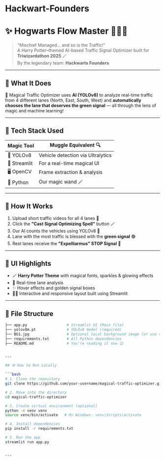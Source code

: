 # Hackwart-Founders

# ✨ Hogwarts Flow Master 🧙‍♂️🚦

> "Mischief Managed... and so is the Traffic!"  
> A Harry Potter–themed AI-based Traffic Signal Optimizer built for **Triwizardathon 2025** 🪄  
> By the legendary team: **Hackwarts Founders**

---

## 🧠 What It Does

🧙 Magical Traffic Optimizer uses **AI (YOLOv8)** to analyze real-time traffic from 4 different lanes (North, East, South, West) and **automatically chooses the lane that deserves the green signal** — all through the lens of magic and machine learning!

---

## 🧪 Tech Stack Used

| Magic Tool      | Muggle Equivalent 🔍        |
|-----------------|-----------------------------|
| 🧙 YOLOv8        | Vehicle detection via Ultralytics |
| 🧠 Streamlit     | For a real-time magical UI  |
| 🖥️ OpenCV       | Frame extraction & analysis |
| 🧪 Python        | Our magic wand 🪄           |

---

## 🎥 How It Works

1. Upload short traffic videos for all 4 lanes 📸
2. Click the **"Cast Signal Optimizing Spell"** button 🪄
3. Our AI counts the vehicles using YOLOv8 🚗
4. Lane with the most traffic is blessed with the **green signal** 🟢
5. Rest lanes receive the **"Expelliarmus" STOP Signal** 🔴

---

## 🌟 UI Highlights

- 🪄 **Harry Potter Theme** with magical fonts, sparkles & glowing effects
- 🚦 Real-time lane analysis
- ✨ Hover effects and golden signal boxes
- 🧙‍♂️ Interactive and responsive layout built using Streamlit

---

## 📂 File Structure

```bash
├── app.py                  # Streamlit UI (Main file)
├── yolov8m.pt              # YOLOv8 model (required)
├── BG1.jpg                 # Optional local background image (or use online)
├── requirements.txt        # All Python dependencies
├── README.md               # You're reading it now 😉


---

## ⚙️ How to Run Locally

```bash
# 1. Clone the repository
git clone https://github.com/your-username/magical-traffic-optimizer.git

# 2. Move into the directory
cd magical-traffic-optimizer

# 3. Create virtual environment (optional)
python -m venv venv
source venv/bin/activate   # On Windows: venv\Scripts\activate

# 4. Install dependencies
pip install -r requirements.txt

# 5. Run the app
streamlit run app.py


---


